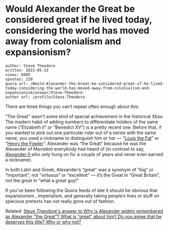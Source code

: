 # Would Alexander the Great be considered great if he lived today, considering the world has moved away from colonialism and expansionism?

	author: Steve Theodore
	written: 2022-05-23
	views: 6685
	upvotes: 239
	quora url: /Would-Alexander-the-Great-be-considered-great-if-he-lived-today-considering-the-world-has-moved-away-from-colonialism-and-expansionism/answer/Steve-Theodore
	author url: /profile/Steve-Theodore


There are three things you can’t repeat often enough about this:

“The Great” wasn’t some kind of special achievement in the historical Xbox. The modern habit of adding numbers to differentiate holders of the same name (“Elizabeth II” or “Benedict XV”) is a pretty recent one. Before that, if you wanted to pick out one particular ruler out of a series with the same name, you used a nickname to distinguish him or her — “[Louis the Fat](https://en.wikipedia.org/wiki/Louis_VI_of_France)” or “[Henry the Fowler](https://en.wikipedia.org/wiki/Henry_the_Fowler)”. Alexander was “the Great” because he was the Alexander of Macedon everybody had heard of (in contrast to say, [Alexander II ](https://en.wikipedia.org/wiki/Alexander_II_of_Macedon)who only hung on for a couple of years and never even earned a nickname).

In both Latin and Greek, Alexander’s “great” was a synonym of “big” or “important”, not “virtuous” or “excellent” — it’s the Great in “Great Britain”, not the great in “what a great guy!”

If you’ve been following the Quora feeds of late it should be obvious that expansionism , imperialism, and generally taking people’s lives or stuff on specious pretexts has not really gone out of fashion. 


Related: [Steve Theodore's answer to Why is Alexander widely remembered as Alexander “the Great”? What is “great” about him? Do you agree that he deserves this title? Why or why not?](https://qr.ae/pvCrWb)

